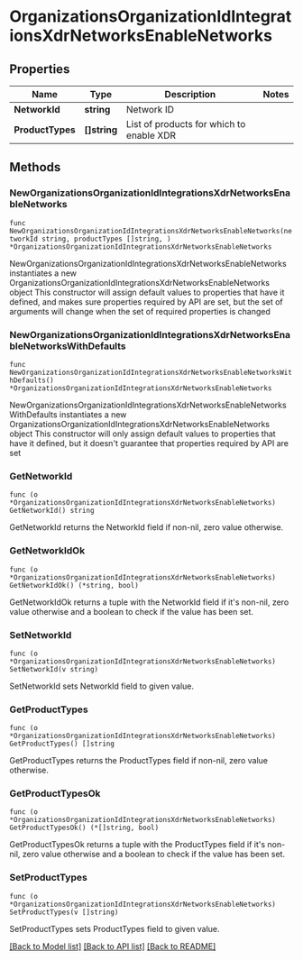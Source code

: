 # OrganizationsOrganizationIdIntegrationsXdrNetworksEnableNetworks

## Properties

Name | Type | Description | Notes
------------ | ------------- | ------------- | -------------
**NetworkId** | **string** | Network ID | 
**ProductTypes** | **[]string** | List of products for which to enable XDR | 

## Methods

### NewOrganizationsOrganizationIdIntegrationsXdrNetworksEnableNetworks

`func NewOrganizationsOrganizationIdIntegrationsXdrNetworksEnableNetworks(networkId string, productTypes []string, ) *OrganizationsOrganizationIdIntegrationsXdrNetworksEnableNetworks`

NewOrganizationsOrganizationIdIntegrationsXdrNetworksEnableNetworks instantiates a new OrganizationsOrganizationIdIntegrationsXdrNetworksEnableNetworks object
This constructor will assign default values to properties that have it defined,
and makes sure properties required by API are set, but the set of arguments
will change when the set of required properties is changed

### NewOrganizationsOrganizationIdIntegrationsXdrNetworksEnableNetworksWithDefaults

`func NewOrganizationsOrganizationIdIntegrationsXdrNetworksEnableNetworksWithDefaults() *OrganizationsOrganizationIdIntegrationsXdrNetworksEnableNetworks`

NewOrganizationsOrganizationIdIntegrationsXdrNetworksEnableNetworksWithDefaults instantiates a new OrganizationsOrganizationIdIntegrationsXdrNetworksEnableNetworks object
This constructor will only assign default values to properties that have it defined,
but it doesn't guarantee that properties required by API are set

### GetNetworkId

`func (o *OrganizationsOrganizationIdIntegrationsXdrNetworksEnableNetworks) GetNetworkId() string`

GetNetworkId returns the NetworkId field if non-nil, zero value otherwise.

### GetNetworkIdOk

`func (o *OrganizationsOrganizationIdIntegrationsXdrNetworksEnableNetworks) GetNetworkIdOk() (*string, bool)`

GetNetworkIdOk returns a tuple with the NetworkId field if it's non-nil, zero value otherwise
and a boolean to check if the value has been set.

### SetNetworkId

`func (o *OrganizationsOrganizationIdIntegrationsXdrNetworksEnableNetworks) SetNetworkId(v string)`

SetNetworkId sets NetworkId field to given value.


### GetProductTypes

`func (o *OrganizationsOrganizationIdIntegrationsXdrNetworksEnableNetworks) GetProductTypes() []string`

GetProductTypes returns the ProductTypes field if non-nil, zero value otherwise.

### GetProductTypesOk

`func (o *OrganizationsOrganizationIdIntegrationsXdrNetworksEnableNetworks) GetProductTypesOk() (*[]string, bool)`

GetProductTypesOk returns a tuple with the ProductTypes field if it's non-nil, zero value otherwise
and a boolean to check if the value has been set.

### SetProductTypes

`func (o *OrganizationsOrganizationIdIntegrationsXdrNetworksEnableNetworks) SetProductTypes(v []string)`

SetProductTypes sets ProductTypes field to given value.



[[Back to Model list]](../README.md#documentation-for-models) [[Back to API list]](../README.md#documentation-for-api-endpoints) [[Back to README]](../README.md)


